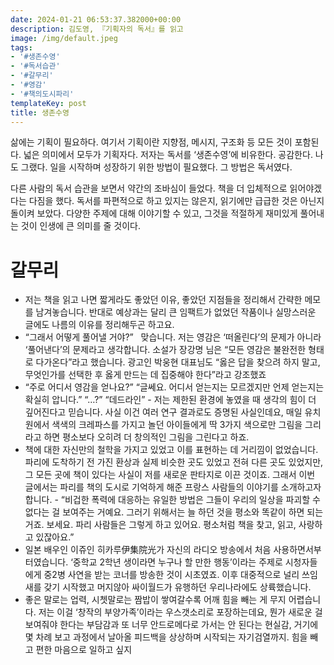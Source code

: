 ```yaml
---
date: 2024-01-21 06:53:37.382000+00:00
description: 김도영, 『기획자의 독서』를 읽고
image: /img/default.jpeg
tags:
- '#생존수영'
- '#독서습관'
- '#갈무리'
- '#영감'
- '#책의도시파리'
templateKey: post
title: 생존수영
---
```


삶에는 기획이 필요하다. 여기서 기획이란 지향점, 메시지, 구조화 등 모든 것이 포함된다. 넓은 의미에서 모두가 기획자다. 저자는 독서를 ‘생존수영’에 비유한다. 공감한다. 나도 그랬다. 일을 시작하며 성장하기 위한 방법이 필요했다. 그 방법은 독서였다.

다른 사람의 독서 습관을 보면서 약간의 조바심이 들었다. 책을 더 입체적으로 읽어야겠다는 다짐을 했다. 독서를 파편적으로 하고 있지는 않은지, 읽기에만 급급한 것은 아닌지 돌이켜 보았다. 다양한 주제에 대해 이야기할 수 있고, 그것을 적절하게 재미있게 풀어내는 것이 인생에 큰 의미를 줄 것이다.

# 갈무리

* 저는 책을 읽고 나면 짧게라도 좋았던 이유, 좋았던 지점들을 정리해서 간략한 메모를 남겨놓습니다. 반대로 예상과는 달리 큰 임팩트가 없었던 작품이나 실망스러운 글에도 나름의 이유를 정리해두곤 하고요.
* “그래서 어떻게 풀어낼 거야?”   맞습니다. 저는 영감은 ‘떠올린다’의 문제가 아니라 ‘풀어낸다’의 문제라고 생각합니다. 소설가 장강명 님은 “모든 영감은 불완전한 형태로 다가온다”라고 했습니다. 광고인 박웅현 대표님도 “옳은 답을 찾으려 하지 말고, 무엇인가를 선택한 후 옳게 만드는 데 집중해야 한다”라고 강조했죠
* “주로 어디서 영감을 얻나요?” “글쎄요. 어디서 얻는지는 모르겠지만 언제 얻는지는 확실히 압니다.” “…?” “데드라인”
  		- 저는 제한된 환경에 놓였을 때 생각의 힘이 더 깊어진다고 믿습니다. 사실 이건 여러 연구 결과로도 증명된 사실인데요, 매일 유치원에서 색색의 크레파스를 가지고 놀던 아이들에게 딱 3가지 색으로만 그림을 그리라고 하면 평소보다 오히려 더 창의적인 그림을 그린다고 하죠.
* 책에 대한 자신만의 철학을 가지고 있었고 이를 표현하는 데 거리낌이 없었습니다. 파리에 도착하기 전 가진 환상과 실제 비슷한 곳도 있었고 전혀 다른 곳도 있었지만, 그 모든 곳에 책이 있다는 사실이 저를 새로운 판타지로 이끈 것이죠. 그래서 이번 글에서는 파리를 책의 도시로 기억하게 해준 프랑스 사람들의 이야기를 소개하고자 합니다.
  		- “비겁한 폭력에 대응하는 유일한 방법은 그들이 우리의 일상을 파괴할 수 없다는 걸 보여주는 거예요. 그러기 위해서는 늘 하던 것을 평소와 똑같이 하면 되는 거죠. 보세요. 파리 사람들은 그렇게 하고 있어요. 평소처럼 책을 찾고, 읽고, 사랑하고 있잖아요.”
* 일본 배우인 이쥬인 히카루伊集院光가 자신의 라디오 방송에서 처음 사용하면서부터였습니다. ‘중학교 2학년 생이라면 누구나 할 만한 행동’이라는 주제로 시청자들에게 중2병 사연을 받는 코너를 방송한 것이 시초였죠. 이후 대중적으로 널리 쓰임새를 갖기 시작했고 머지않아 싸이월드가 유행하던 우리나라에도 상륙했습니다.
* 좋은 말로는 업력, 시쳇말로는 짬밥이 쌓여갈수록 어깨 힘을 빼는 게 무지 어렵습니다. 저는 이걸 ‘창작의 부양가족’이라는 우스갯소리로 포장하는데요, 뭔가 새로운 걸 보여줘야 한다는 부담감과 또 너무 안드로메다로 가서는 안 된다는 현실감, 거기에 몇 차례 보고 과정에서 날아올 피드백을 상상하며 시작되는 자기검열까지. 힘을 빼고 편한 마음으로 일하고 싶지